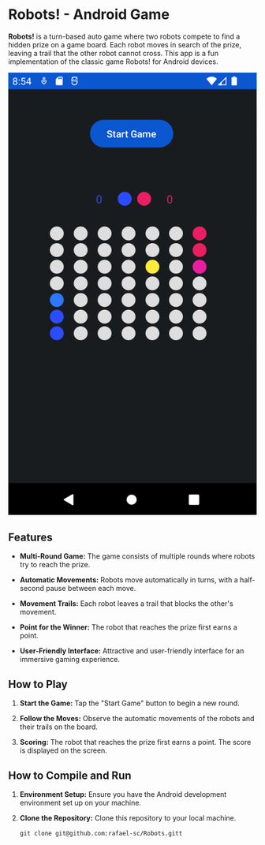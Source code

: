 # Robots! - Android Game

**Robots!** is a turn-based auto game where two robots compete to find a hidden prize on a game board. Each robot moves in search of the prize, leaving a trail that the other robot cannot cross. This app is a fun implementation of the classic game Robots! for Android devices.

![Screenshot](screenshot.png)

## Features

- **Multi-Round Game:** The game consists of multiple rounds where robots try to reach the prize.

- **Automatic Movements:** Robots move automatically in turns, with a half-second pause between each move.

- **Movement Trails:** Each robot leaves a trail that blocks the other's movement.

- **Point for the Winner:** The robot that reaches the prize first earns a point.

- **User-Friendly Interface:** Attractive and user-friendly interface for an immersive gaming experience.

## How to Play

1. **Start the Game:** Tap the "Start Game" button to begin a new round.

2. **Follow the Moves:** Observe the automatic movements of the robots and their trails on the board.

3. **Scoring:** The robot that reaches the prize first earns a point. The score is displayed on the screen.


## How to Compile and Run

1. **Environment Setup:** Ensure you have the Android development environment set up on your machine.

2. **Clone the Repository:** Clone this repository to your local machine.

   ```shell
   git clone git@github.com:rafael-sc/Robots.gitt

